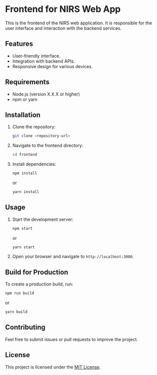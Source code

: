 # Frontend for NIRS Web App

This is the frontend of the NIRS web application. It is responsible for the user interface and interaction with the backend services.

## Features

- User-friendly interface.
- Integration with backend APIs.
- Responsive design for various devices.

## Requirements

- Node.js (version X.X.X or higher)
- npm or yarn

## Installation

1. Clone the repository:
   ```bash
   git clone <repository-url>
   ```
2. Navigate to the frontend directory:
   ```bash
   cd frontend
   ```
3. Install dependencies:
   ```bash
   npm install
   ```
   or
   ```bash
   yarn install
   ```

## Usage

1. Start the development server:
   ```bash
   npm start
   ```
   or
   ```bash
   yarn start
   ```
2. Open your browser and navigate to `http://localhost:3000`.

## Build for Production

To create a production build, run:
```bash
npm run build
```
or
```bash
yarn build
```

## Contributing

Feel free to submit issues or pull requests to improve the project.

## License

This project is licensed under the [MIT License](LICENSE).